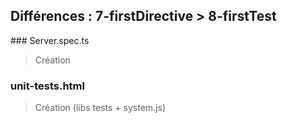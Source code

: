 ## Différences : 7-firstDirective > 8-firstTest

### Server.spec.ts

> Création

### unit-tests.html

> Création (libs tests + system.js)
